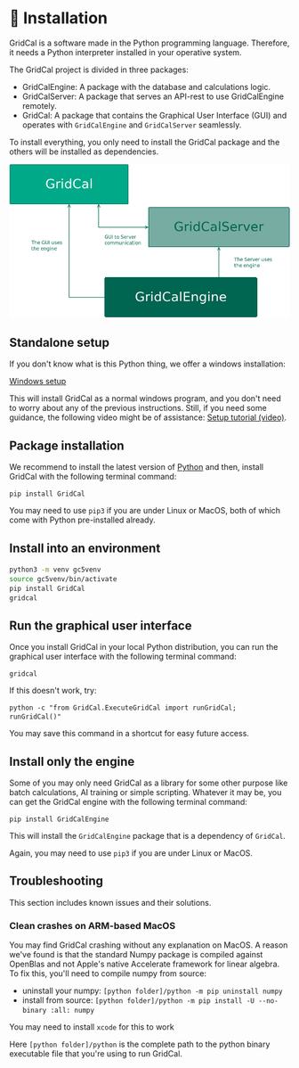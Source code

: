 # 💽 Installation

GridCal is a software made in the Python programming language.
Therefore, it needs a Python interpreter installed in your operative system.

The GridCal project is divided in three packages:

- GridCalEngine: A package with the database and calculations logic.
- GridCalServer: A package that serves an API-rest to use GridCalEngine remotely.
- GridCal: A package that contains the Graphical User Interface (GUI) and operates with `GridCalEngine` and
  `GridCalServer` seamlessly.

To install everything, you only need to install the GridCal package and the others will be installed as dependencies.

![](figures/Packages.png)

## Standalone setup

If you don't know what is this Python thing, we offer a windows installation:

[Windows setup](https://www.eroots.tech/software)

This will install GridCal as a normal windows program, and you don't need to worry
about any of the previous instructions. Still, if you need some guidance, the
following video might be of assistance: [Setup tutorial (video)](https://youtu.be/SY66WgLGo54).

## Package installation

We recommend to install the latest version of [Python](www.python.org) and then,
install GridCal with the following terminal command:

```
pip install GridCal
```

You may need to use `pip3` if you are under Linux or MacOS, both of which
come with Python pre-installed already.

## Install into an environment

```bash
python3 -m venv gc5venv
source gc5venv/bin/activate
pip install GridCal
gridcal
```

## Run the graphical user interface

Once you install GridCal in your local Python distribution, you can run the
graphical user interface with the following terminal command:

```
gridcal
```

If this doesn't work, try:

```
python -c "from GridCal.ExecuteGridCal import runGridCal; runGridCal()"
```

You may save this command in a shortcut for easy future access.

## Install only the engine

Some of you may only need GridCal as a library for some other purpose
like batch calculations, AI training or simple scripting. Whatever it may be,
you can get the GridCal engine with the following terminal command:

```
pip install GridCalEngine
```

This will install the `GridCalEngine` package that is a dependency of `GridCal`.

Again, you may need to use `pip3` if you are under Linux or MacOS.


## Troubleshooting

This section includes known issues and their solutions.

### Clean crashes on ARM-based MacOS

You may find GridCal crashing without any explanation on MacOS. 
A reason we've found is that the standard Numpy package is compiled 
against OpenBlas and not Apple's native Accelerate framework for linear algebra.
To fix this, you'll need to compile numpy from source:

- uninstall your numpy: `[python folder]/python -m pip uninstall numpy`
- install from source: `[python folder]/python -m pip install -U --no-binary :all: numpy`

You may need to install `xcode` for this to work

Here `[python folder]/python` is the complete path to the python binary executable 
file that you're using to run GridCal.
